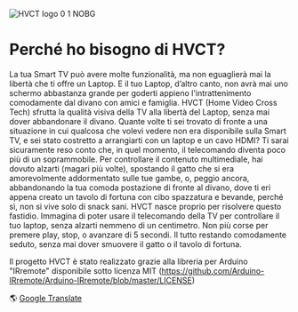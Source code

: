 ![HVCT logo 0 1 NOBG](https://github.com/user-attachments/assets/aab5ef65-45d8-4b41-a790-3f124b210b8e)


# Perché ho bisogno di HVCT?
La tua Smart TV può avere molte funzionalità, ma non eguaglierà mai la libertà che ti offre un Laptop. E il tuo Laptop, d’altro canto, non avrà mai uno schermo abbastanza grande per goderti appieno l'intrattenimento comodamente dal divano con amici e famiglia. HVCT (Home Video Cross Tech) sfrutta la qualità visiva della TV alla libertà del Laptop, senza mai dover abbandonare il divano.
Quante volte ti sei trovato di fronte a una situazione in cui qualcosa che volevi vedere non era disponibile sulla Smart TV, e sei stato costretto a arrangiarti con un laptop e un cavo HDMI? Ti sarai sicuramente reso conto che, in quel momento, il telecomando diventa poco più di un soprammobile. Per controllare il contenuto multimediale, hai dovuto alzarti (magari più volte), spostando il gatto che si era amorevolmente addormentato sulle tue gambe, o, peggio ancora, abbandonando la tua comoda postazione di fronte al divano, dove ti eri appena creato un tavolo di fortuna con cibo spazzatura e bevande, perché sì, non si vive solo di snack sani.
HVCT nasce proprio per risolvere questo fastidio. Immagina di poter usare il telecomando della TV per controllare il tuo laptop, senza alzarti nemmeno di un centimetro. Non più corse per premere play, stop, o avanzare di 5 secondi. Il tutto restando comodamente seduto, senza mai dover smuovere il gatto o il tavolo di fortuna.

Il progetto HVCT è stato realizzato grazie alla libreria per Arduino "IRremote" disponibile sotto licenza MIT (https://github.com/Arduino-IRremote/Arduino-IRremote/blob/master/LICENSE)

&#x1F30E; [Google Translate](https://translate.google.com/translate?sl=it&u=https://github.com/HoneyFoxQueen/HVCT)
